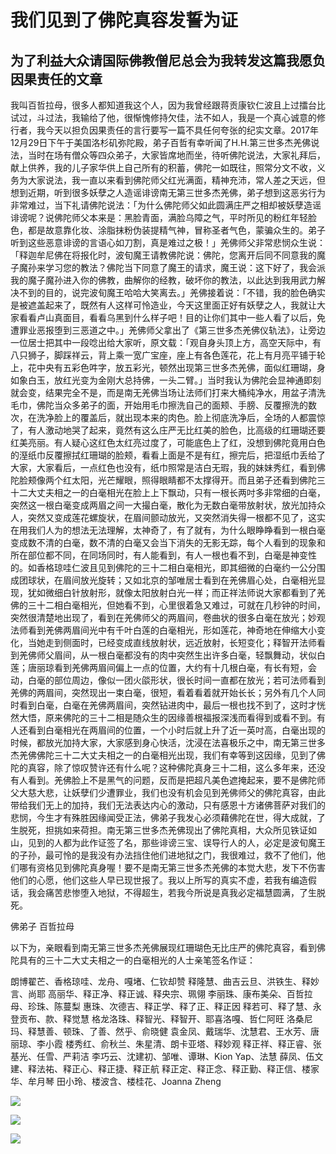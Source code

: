 # 我们见到了佛陀真容发誓为证

## 为了利益大众请国际佛教僧尼总会为我转发这篇我愿负因果责任的文章

我叫百哲拉母，很多人都知道我这个人，因为我曾经跟蒋贡康钦仁波且上过擂台比试过，斗过法，我输给了他，很惭愧修持欠佳，法不如人，我是一个真心诚意的修行者，我今天以担负因果责任的言行要写一篇不具任何夸张的纪实文章。2017年12月29日下午于美国洛杉矶弥陀殿，弟子百哲有幸听闻了H.H.第三世多杰羌佛说法，当时在场有僧众等四众弟子，大家皆席地而坐，待听佛陀说法，大家礼拜后，献上供养，我的儿子家华供上自己所有的积蓄，佛陀一如既往，照常分文不收，义务为大家说法，我一直以来看到佛陀师父红光满面，精神充沛，常人差之天远，但想到近期，听到很多妖孽之人造谣诽谤南无第三世多杰羌佛，弟子想到这恶劣行为非常难过，当下礼请佛陀说法：「为什么佛陀师父如此圆满庄严之相却被妖孽造谣诽谤呢？说佛陀师父本来是：黑脸青面，满脸乌障之气，平时所见的粉红年轻脸色，都是故意靠化妆、涂脂抹粉伪装提精气神，冒称圣者气色，蒙骗众生的。弟子听到这些恶意诽谤的言语心如刀割，真是难过之极！」羌佛师父非常悲悯众生说：「释迦牟尼佛在将报化时，波旬魔王请教佛陀说：佛陀，您离开后同不同意我的魔子魔孙来学习您的教法？佛陀当下同意了魔王的请求，魔王说：这下好了，我会派我的魔子魔孙进入你的佛教，曲解你的经教，破坏你的教法，以此达到我用武力解决不到的目的，说完波旬魔王哈哈大笑离去。」羌佛接着说：「不错，我的脸色确实是被遮盖起来了，既然有人这样可怜造业，今天这里面正好有妖孽之人，我就让大家看看卢山真面目，看看乌黑到什么样子吧！目的让你们其中一些人看了以后，免遭罪业恶报堕到三恶道之中。」羌佛师父拿出了《第三世多杰羌佛仪轨法》，让旁边一位居士把其中一段唸出给大家听，原文载：「观自身头顶上方，高空天际中，有八只狮子，脚踩祥云，背上乘一宽广宝座，座上有各色莲花，花上有月亮平铺于轮上，花中央有五彩色吽字，放五彩光，顿然出现第三世多杰羌佛，面似红珊瑚，身如象白玉，放红光变为金刚大总持佛，一头二臂。」当时我认为佛陀会显神通即刻就会变，结果完全不是，而是南无羌佛当场让法师们打来大桶纯净水，用盆子清洗毛巾，佛陀当众多弟子的面，开始用毛巾擦洗自己的面颊、手膀、反覆擦洗的数次，在洗净脸上的覆盖后，就出现本来的肉色。脸上彻底洗净后，全场的人都震惊了，有人激动地哭了起来，竟然有这么庄严无比红美的脸色，比高级的红珊瑚还要红美亮丽。有人疑心这红色太红亮过度了，可能底色上了红，没想到佛陀竟用白色的溼纸巾反覆擦拭红珊瑚的脸颊，看看上面是不是有红，擦完后，把湿纸巾丢给了大家，大家看后，一点红色也没有，纸巾照常是洁白无瑕，我的妹妹秀红，看到佛陀脸颊像两个红太阳，光芒耀眼，照得眼睛都不太撑得开。而且弟子还看到佛陀三十二大丈夫相之一的白毫相光在脸上上下飘动，只有一根长两吋多非常细的白毫，突然这一根白毫变成两眉之间一大撮白毫，散化为无数白毫带放射状，放光加持众人，突然又变成莲花螺旋状，在眉间颤动放光，又突然消失得一根都不见了，这实在用我们人为的想法无法理解，太神奇了，有了就有，为什么眼睁睁看到一根白毫变成数不清的白毫，数不清的白毫又会当下消失的无影无踪，每个人看到的现象和所在部位都不同，在同场同时，有人能看到，有人一根也看不到，白毫是神变性的。如香格琼哇仁波且见到佛陀的三十二相白毫相光，即其细微的白毫约一公分围成团球状，在眉间放光旋转；又如北京的邹唯居士看到在羌佛眉心处，白毫相光显现，犹如微细白针放射形，就像太阳放射白光一样；而正祥法师说大家都看到了羌佛的三十二相白毫相光，但她看不到，心里很着急又难过，可就在几秒钟的时间，突然很清楚地出现了，看到在羌佛师父的两眉间，卷曲状的很多白毫在放光；妙观法师看到羌佛两眉间光中有千叶白莲的白毫相光，形如莲花，神奇地在伸缩大小变化，当她走到侧面时，已经变成直线放射状，远近放射，长短变化；释智开法师看到羌佛师父眉间，从一根白毫都没有的肉中突然生出许多白毫，轻飘舞动，状似白莲；唐丽琼看到羌佛两眉间偏上一点的位置，大约有十几根白毫，有长有短，会动，白毫的部位周边，像似一团火燄形状，很长时间一直都在放光；若可法师看到羌佛的两眉间，突然现出一束白毫，很短，看着看着就开始长长；另外有几个人同时看到白毫，白毫在羌佛两眉间，突然钻进肉中，最后一根也找不到了，这时才恍然大悟，原来佛陀的三十二相是随众生的因缘善根福报深浅而看得到或看不到。有人还看到白毫相光在两眉间的位置，一个小时后就上升了近一英吋高，白毫出现的时候，都放光加持大家，大家感到身心快活，沈浸在法喜极乐之中，南无第三世多杰羌佛佛陀三十二大丈夫相之一的白毫相光出现，我们有幸等到这因缘，见到了佛陀的真容，除了惊叹赞许还有什么呢？这种佛陀真身三十二相，这么多年来，还没有人看到。羌佛脸上不是黑气的问题，反而是把超凡美色遮掩起来，要不是佛陀师父大慈大悲，让妖孽们少遭罪业，我们也没有机会见到羌佛师父的佛陀真容，由此带给我们无上的加持，我们无法表达内心的激动，只有感恩十方诸佛菩萨对我们的悲悯，今生才有殊胜因缘闻受正法，佛弟子我发心必须藉佛陀在世，得大成就，了生脱死，担挑如来荷担。南无第三世多杰羌佛现出了佛陀真相，大众所见铁证如山，见到的人都为此作证签了名，那些诽谤三宝、误导行人的人，必定是波旬魔王的子孙，最可怜的是我没有办法挡住他们进地狱之门，我很难过，救不了他们，他们哪有资格见到佛陀真身喔！要不是南无第三世多杰羌佛的本觉大悲，发下不伤害他们的心愿，他们这些人早已现世报了。我以上所写的真实不虚，若我有编造假话，我会痛苦悲惨堕入地狱，不得超生，若我今所说是真我必定福慧圆满，了生脱死。

佛弟子  百哲拉母

以下为，亲眼看到南无第三世多杰羌佛展现红珊瑚色无比庄严的佛陀真容，看到佛陀具有的三十二大丈夫相之一的白毫相光的人士亲笔签名作证：

朗博翟芒、香格琼哇、龙舟、嘎堵、仁钦却赞
释隆慧、曲吉云旦、洪铁生、释妙言、尚耶
高丽华、释正净、释正诚、释央宗、珮翎
李丽珠、康布美朵、百哲拉母、珍珠、陈蔓梨
惠珠、次德吉、释正学、释了正、释正因
释若可、释了慧、永登贡布、款、释觉慧
格龙洛珠、释智光、释智开、耶喜洛嘎、哲仁阿旺
洛桑尼玛、释慧善、顿珠、了善、然乎、俞晓健
袁金凤、戴瑞华、沈慧君、王水芳、唐丽琼、李小霞
楼秀红、俞秋兰、朱星清、朗卡亚塔、释妙观
释正祥、释正睿、张基光、任雪、严莉洁
李巧云、沈建初、邹唯、谭琳、Kion Yap、法慧
薛凤、伍文建、释法祐、释正心、释正捷、释正航
释正定、释正念、释正勤、释正信、楼家华、牟月琴
田小玲、楼波含、楼桂花、Joanna Zheng

![](https://cdn.jsdelivr.net/gh/gxlist/image/%E6%88%91%E4%BB%AC%E8%A7%81%E5%88%B0%E4%BA%86%E4%BD%9B%E9%99%80%E7%9C%9F%E5%AE%B9%E5%8F%91%E8%AA%93%E4%B8%BA%E8%AF%81/202204171353755.jpeg)

![](https://cdn.jsdelivr.net/gh/gxlist/image/%E6%88%91%E4%BB%AC%E8%A7%81%E5%88%B0%E4%BA%86%E4%BD%9B%E9%99%80%E7%9C%9F%E5%AE%B9%E5%8F%91%E8%AA%93%E4%B8%BA%E8%AF%81/202204171353105.png)

![](https://cdn.jsdelivr.net/gh/gxlist/image/%E6%88%91%E4%BB%AC%E8%A7%81%E5%88%B0%E4%BA%86%E4%BD%9B%E9%99%80%E7%9C%9F%E5%AE%B9%E5%8F%91%E8%AA%93%E4%B8%BA%E8%AF%81/202204171354843.png)
